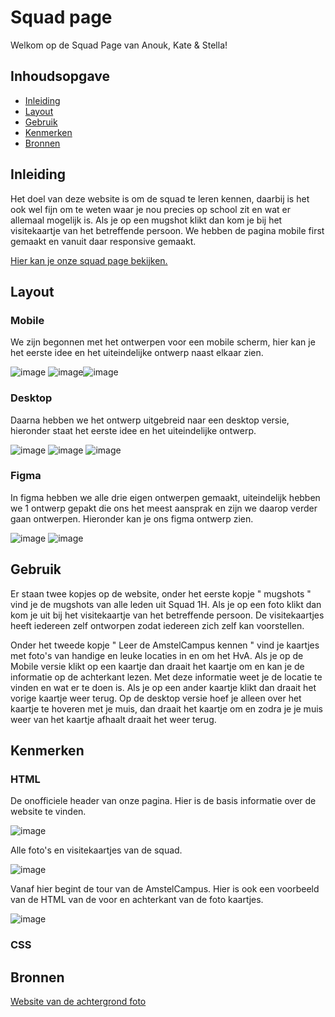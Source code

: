 
# Squad page
Welkom op de Squad Page van Anouk, Kate & Stella!

## Inhoudsopgave
- [Inleiding](#inleiding)
- [Layout](#layout)
- [Gebruik](#gebruik)
- [Kenmerken](#kenmerken)
- [Bronnen](#bronnen)


## Inleiding 
Het doel van deze website is om de squad te leren kennen, daarbij is het ook wel fijn om te weten waar je nou precies op school zit en wat er allemaal mogelijk is.
Als je op een mugshot klikt dan kom je bij het visitekaartje van het betreffende persoon. 
We hebben de pagina mobile first gemaakt en vanuit daar responsive gemaakt.

[Hier kan je onze squad page bekijken.](https://edu.nl/mt7ar)



## Layout

### Mobile
We zijn begonnen met het ontwerpen voor een mobile scherm, hier kan je het eerste idee en het uiteindelijke ontwerp naast elkaar zien.

  
![image](https://github.com/user-attachments/assets/1ba3f3ed-2532-4b13-8daf-8070c8556b29) ![image](https://github.com/user-attachments/assets/d424a25e-f8f1-4fe4-a45a-afd00a52907c)![image](https://github.com/user-attachments/assets/52885e86-3d3d-479a-afdf-e4faa5343713)




### Desktop
Daarna hebben we het ontwerp uitgebreid naar een desktop versie, hieronder staat het eerste idee en het uiteindelijke ontwerp.

  
![image](https://github.com/user-attachments/assets/92ba98f9-bd73-4413-9de0-c08fd1809425)
![image](https://github.com/user-attachments/assets/3db51e94-493e-410b-b64b-8a80782441e3)
![image](https://github.com/user-attachments/assets/a511fc41-265d-418e-bb4d-a36aba435d82)



### Figma

In figma hebben we alle drie eigen ontwerpen gemaakt, uiteindelijk hebben we 1 ontwerp gepakt die ons het meest aansprak en zijn we daarop verder gaan ontwerpen. Hieronder kan je ons figma ontwerp zien.

![image](https://github.com/user-attachments/assets/96ce4c3e-dbf4-444e-9324-878875d4838f)
![image](https://github.com/user-attachments/assets/a4ac9950-3e08-4e8d-b51f-37e48ba39d5a)





## Gebruik
Er staan twee kopjes op de website, onder het eerste kopje " mugshots " vind je de mugshots van alle leden uit Squad 1H. Als je op een foto klikt dan kom je uit bij het visitekaartje van het betreffende persoon. De visitekaartjes heeft iedereen zelf ontworpen zodat iedereen zich zelf kan voorstellen.

Onder het tweede kopje " Leer de AmstelCampus kennen " vind je kaartjes met foto's van handige en leuke locaties in en om het HvA. Als je op de Mobile versie klikt op een kaartje dan draait het kaartje om en kan je de informatie op de achterkant lezen. Met deze informatie weet je de locatie te vinden en wat er te doen is. Als je op een ander kaartje klikt dan draait het vorige kaartje weer terug.
Op de desktop versie hoef je alleen over het kaartje te hoveren met je muis, dan draait het kaartje om en zodra je je muis weer van het kaartje afhaalt draait het weer terug.



## Kenmerken

### HTML
De onofficiele header van onze pagina. Hier is de basis informatie over de website te vinden.

![image](https://github.com/user-attachments/assets/921c5775-e937-48a2-a9db-029e3d440e39)


Alle foto's en visitekaartjes van de squad.

![image](https://github.com/user-attachments/assets/54d0e9dc-84a6-4fd9-9610-4d8d52b5ad8e)



Vanaf hier begint de tour van de AmstelCampus. Hier is ook een voorbeeld van de HTML van de voor en achterkant van de foto kaartjes.

![image](https://github.com/user-attachments/assets/b3423963-cff5-40a4-adbb-e75934de8027)


### CSS




## Bronnen

[Website van de achtergrond foto](https://www.freepik.com/images)
